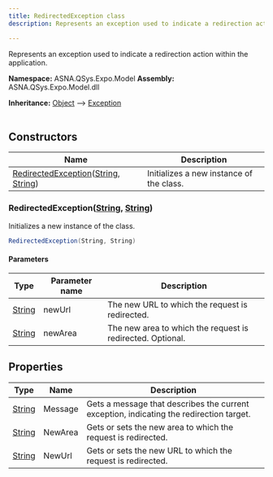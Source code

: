 ```yaml
---
title: RedirectedException class
description: Represents an exception used to indicate a redirection action within the application.

---
```


Represents an exception used to indicate a redirection action within the application.

**Namespace:** ASNA.QSys.Expo.Model
**Assembly:** ASNA.QSys.Expo.Model.dll

**Inheritance:** [Object](https://docs.microsoft.com/en-us/dotnet/api/system.object) --> [Exception](https://docs.microsoft.com/en-us/dotnet/api/system.exception)
<br>
<br>

## Constructors

| Name | Description |
| --- | --- |
| [RedirectedException](#redirectedexceptionstring-string)([String](https://docs.microsoft.com/en-us/dotnet/api/system.string), [String](https://docs.microsoft.com/en-us/dotnet/api/system.string)) | Initializes a new instance of the  class.

### RedirectedException([String](https://docs.microsoft.com/en-us/dotnet/api/system.string), [String](https://docs.microsoft.com/en-us/dotnet/api/system.string))

Initializes a new instance of the  class.

```cs
RedirectedException(String, String)
```

#### Parameters

| Type | Parameter name | Description
| --- | --- | ---
| [String](https://docs.microsoft.com/en-us/dotnet/api/system.string) | newUrl | The new URL to which the request is redirected.
| [String](https://docs.microsoft.com/en-us/dotnet/api/system.string) | newArea | The new area to which the request is redirected. Optional.

## Properties

| Type | Name | Description
| --- | --- | --- 
| [String](https://learn.microsoft.com/en-us/dotnet/api/system.string?view=net-8.0) | Message | Gets a message that describes the current exception, indicating the redirection target. |
| [String](https://learn.microsoft.com/en-us/dotnet/api/system.string?view=net-8.0) | NewArea | Gets or sets the new area to which the request is redirected. |
| [String](https://learn.microsoft.com/en-us/dotnet/api/system.string?view=net-8.0) | NewUrl | Gets or sets the new URL to which the request is redirected. |

